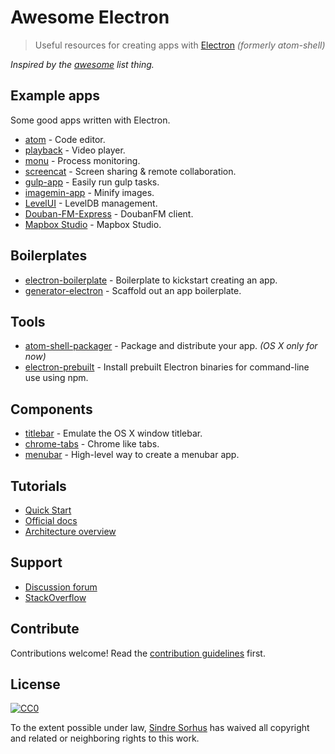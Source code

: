 # Awesome Electron

> Useful resources for creating apps with [Electron](https://github.com/atom/electron) *(formerly atom-shell)*

*Inspired by the [awesome](https://github.com/sindresorhus/awesome) list thing.*


## Example apps

Some good apps written with Electron.

- [atom](https://github.com/atom/atom) - Code editor.
- [playback](https://github.com/mafintosh/playback) - Video player.
- [monu](https://github.com/maxogden/monu) - Process monitoring.
- [screencat](https://github.com/maxogden/screencat) - Screen sharing & remote collaboration.
- [gulp-app](https://github.com/sindresorhus/gulp-app) - Easily run gulp tasks.
- [imagemin-app](https://github.com/imagemin/imagemin-app) - Minify images.
- [LevelUI](https://github.com/hij1nx/levelui) - LevelDB management.
- [Douban-FM-Express](https://github.com/cyrilis/Douban-FM-Express) - DoubanFM client.
- [Mapbox Studio](https://github.com/mapbox/mapbox-studio) - Mapbox Studio.

## Boilerplates

- [electron-boilerplate](https://github.com/sindresorhus/electron-boilerplate) - Boilerplate to kickstart creating an app.
- [generator-electron](https://github.com/sindresorhus/generator-electron) - Scaffold out an app boilerplate.


## Tools

- [atom-shell-packager](https://github.com/maxogden/atom-shell-packager) - Package and distribute your app. *(OS X only for now)*
- [electron-prebuilt](https://github.com/mafintosh/electron-prebuilt) - Install prebuilt Electron binaries for command-line use using npm.


## Components

- [titlebar](https://github.com/kapetan/titlebar) - Emulate the OS X window titlebar.
- [chrome-tabs](https://github.com/adamschwartz/chrome-tabs) - Chrome like tabs.
- [menubar](https://github.com/maxogden/menubar) - High-level way to create a menubar app.


## Tutorials

- [Quick Start](https://github.com/atom/electron/blob/master/docs/tutorial/quick-start.md)
- [Official docs](https://github.com/atom/electron/tree/master/docs)
- [Architecture overview](https://github.com/ilyavorobiev/atom-docs/blob/master/atom-shell/Architecture.md)


## Support

- [Discussion forum](https://discuss.atom.io/c/electron)
- [StackOverflow](http://stackoverflow.com/questions/tagged/atom-shell)


## Contribute

Contributions welcome! Read the [contribution guidelines](contributing.md) first.


## License

[![CC0](http://i.creativecommons.org/p/zero/1.0/88x31.png)](http://creativecommons.org/publicdomain/zero/1.0/)

To the extent possible under law, [Sindre Sorhus](http://sindresorhus.com) has waived all copyright and related or neighboring rights to this work.
